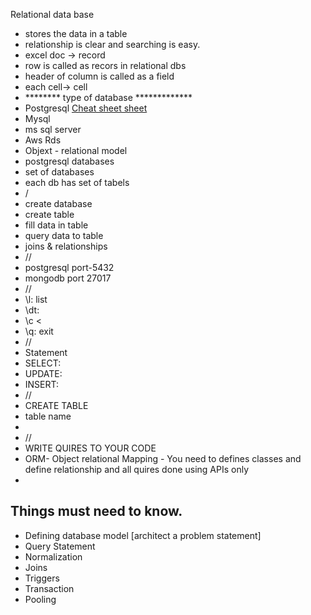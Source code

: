 
Relational data base
- stores the data in a table
- relationship is clear and searching is easy.
- excel doc -> record
- row is called as recors in relational dbs
- header of column is called as a field
- each cell-> cell
- ******** type of database *************
- Postgresql [Cheat sheet sheet](https://www.postgresqltutorial.com/postgresql-cheat-sheet/)
- Mysql
- ms sql server
- Aws Rds
- Objext - relational model
- postgresql databases
- set of databases
- each db has set of tabels
- /
- create database
- create table
- fill data in table
- query data to table
- joins & relationships
- //
- postgresql port-5432
- mongodb port 27017
- //
- \l: list
- \dt:
- \c <
- \q: exit
- //
- Statement
- SELECT:
- UPDATE:
- INSERT:
- //
- CREATE TABLE
- table name
- 
- //
- WRITE QUIRES TO YOUR CODE
- ORM- Object relational Mapping - You need to defines classes and define relationship and all quires done using APIs only
- 

## Things must need to know.

- Defining database model [architect a problem statement]
- Query Statement
- Normalization
- Joins
- Triggers
- Transaction
- Pooling

